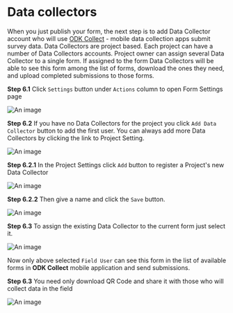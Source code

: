 # Data collectors

When you just publish your form, the next step is to add Data Collector account who will use [ODK Collect](https://play.google.com/store/apps/details?id=org.odk.collect.android&hl=en) - mobile data collection apps submit survey data. Data Collectors are project based. Each project can have a number of Data Collectors accounts. Project owner can assign several Data Collector to a single form. If assigned to the form Data Collectors will be able to see this form among the list of forms, download the ones they need, and upload completed submissions to those forms.

**Step 6.1** Click `Settings` button under `Actions` column to open Form Settings page

![An image](/images/s4-ProjectsActiveFormSettings.png)

**Step 6.2** If you have no Data Collectors for the project you click `Add Data Collector` button to add the first user. You can always add more Data Collectors by clicking the link to Project Setting.

![An image](/images/s6_2-DataCollectorLink.png)

**Step 6.2.1** In the Project Settings click `Add` button to register a Project's new Data Collector

![An image](/images/s6_2_1-DataCollectorAdd.png)

**Step 6.2.2** Then give a name and click the `Save` button.

![An image](/images/s6_2_2-DataCollectorNew.png)

**Step 6.3** To assign the existing Data Collector to the current form just select it.

![An image](/images/s6_3-DataCollectorAssign.png)

Now only above selected `Field User` can see this form in the list of available forms in **ODK Collect** mobile application and send submissions. 

**Step 6.3** You need only download QR Code and share it with those who will collect data in the field

![An image](/images/s6_4-DataCollectorQRcode.png)